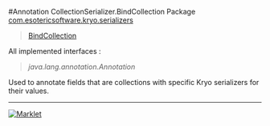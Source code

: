 #Annotation CollectionSerializer.BindCollection
Package [com.esotericsoftware.kryo.serializers](README.md)<br>

> [BindCollection](BindCollection.md)

All implemented interfaces :
> *java.lang.annotation.Annotation*

Used to annotate fields that are collections with specific Kryo serializers for their values.

---

[![Marklet](https://img.shields.io/badge/Generated%20by-Marklet-green.svg)](https://github.com/Faylixe/marklet)